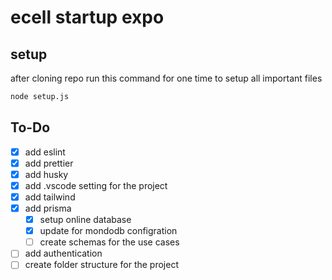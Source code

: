# ecell startup expo

## setup 
after cloning repo run this command for one time to setup all important files 
```bash
node setup.js
```

## To-Do

- [x] add eslint
- [x] add prettier
- [x] add husky
- [x] add .vscode setting for the project
- [x] add tailwind
- [x] add prisma
    - [x] setup online database 
    - [x] update for mondodb configration
    - [ ] create schemas for the use cases
- [ ] add authentication 
- [ ] create folder structure for the project

<!-- create user and add their perpective user git id  -->
